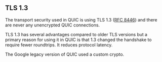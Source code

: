 ## TLS 1.3

The transport security used in QUIC is using TLS 1.3 ([RFC
8446](https://tools.ietf.org/html/rfc8446)) and there are never any unencrypted
QUIC connections.

TLS 1.3 has several advantages compared to older TLS versions but a primary
reason for using it in QUIC is that 1.3 changed the handshake to require fewer
roundtrips. It reduces protocol latency.

The Google legacy version of QUIC used a custom crypto.
